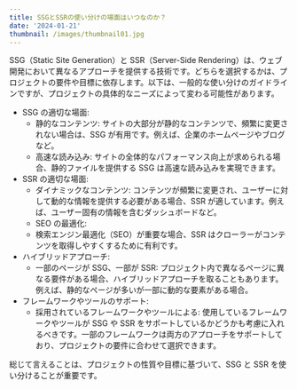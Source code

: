 ```yaml
---
title: SSGとSSRの使い分けの場面はいつなのか？
date: '2024-01-21'
thumbnail: /images/thumbnail01.jpg
---
```


SSG（Static Site Generation）と SSR（Server-Side Rendering）は、ウェブ開発において異なるアプローチを提供する技術です。どちらを選択するかは、プロジェクトの要件や目標に依存します。以下は、一般的な使い分けのガイドラインですが、プロジェクトの具体的なニーズによって変わる可能性があります。

-   SSG の適切な場面:
    -   静的なコンテンツ: サイトの大部分が静的なコンテンツで、頻繁に変更されない場合は、SSG が有用です。例えば、企業のホームページやブログなど。
    -   高速な読み込み: サイトの全体的なパフォーマンス向上が求められる場合、静的ファイルを提供する SSG は高速な読み込みを実現できます。
-   SSR の適切な場面:
    -   ダイナミックなコンテンツ: コンテンツが頻繁に変更され、ユーザーに対して動的な情報を提供する必要がある場合、SSR が適しています。例えば、ユーザー固有の情報を含むダッシュボードなど。
    -   SEO の最適化:
    -   検索エンジン最適化（SEO）が重要な場合、SSR はクローラーがコンテンツを取得しやすくするために有利です。
-   ハイブリッドアプローチ:
    -   一部のページが SSG、一部が SSR: プロジェクト内で異なるページに異なる要件がある場合、ハイブリッドアプローチを取ることもあります。例えば、静的なページが多いが一部に動的な要素がある場合。
-   フレームワークやツールのサポート:
    -   採用されているフレームワークやツールによる: 使用しているフレームワークやツールが SSG や SSR をサポートしているかどうかも考慮に入れるべきです。一部のフレームワークは両方のアプローチをサポートしており、プロジェクトの要件に合わせて選択できます。


総じて言えることは、プロジェクトの性質や目標に基づいて、SSG と SSR を使い分けることが重要です。
